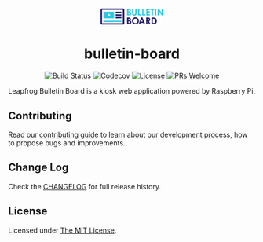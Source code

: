 <div align="center">
  <a href="https://github.com/leapfrogtechnology/bulletin-board">
    <img width="128px" src="app/src/assets/images/bulletin-board-login-image.png"/> 
  </a>
  <br/>
  
# bulletin-board

[![Build Status](https://img.shields.io/travis/leapfrogtechnology/bulletin-board.svg?style=flat-square)](https://travis-ci.org/leapfrogtechnology/bulletin-board)
[![Codecov](https://img.shields.io/codecov/c/github/leapfrogtechnology/bulletin-board.svg?style=flat-square)](https://codecov.io/github/leapfrogtechnology/bulletin-board?branch=dev)
[![License](https://img.shields.io/github/license/leapfrogtechnology/bulletin-board.svg?style=flat-square)](LICENSE)
[![PRs Welcome](https://img.shields.io/badge/PRs-welcome-brightgreen.svg?style=flat-square)](CONTRIBUTING.md)
</div>

Leapfrog Bulletin Board is a kiosk web application powered by Raspberry Pi.

## Contributing

Read our [contributing guide](CONTRIBUTING.md) to learn about our development process, how to propose bugs and improvements.

## Change Log

Check the [CHANGELOG](CHANGELOG.md) for full release history.

## License

Licensed under [The MIT License](LICENSE.md).
